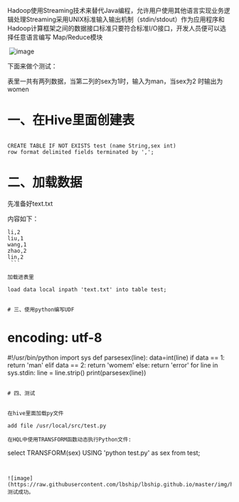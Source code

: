 Hadoop使用Streaming技术来替代Java编程，允许用户使用其他语言实现业务逻辑处理Streaming采用UNIX标准输入输出机制（stdin/stdout）作为应用程序和Hadoop计算框架之间的数据接口标准只要符合标准I/O接口，开发人员便可以选择任意语言编写
Map/Reduce模块

 ![image](https://raw.githubusercontent.com/lbship/lbship.github.io/master/img/hadoop2.6/H1.png)                   

下面来做个测试：

表里一共有两列数据，当第二列的sex为1时，输入为man，当sex为2 时输出为women

# 一、在Hive里面创建表  
```  

CREATE TABLE IF NOT EXISTS test (name String,sex int)
row format delimited fields terminated by ',';  

```  
# 二、加载数据

先准备好text.txt

内容如下：
```  
li,2
liu,1
wang,1
zhao,2
lin,2
 ```  

加载进表里
 
load data local inpath 'text.txt' into table test;
  

# 三、使用python编写UDF  
```  
# encoding: utf-8
#!/usr/bin/python
import sys
def parsesex(line):
    data=int(line)
    if data == 1:
        return 'man'
    elif data == 2:
        return 'womem'
    else:
        return 'error'
for line in sys.stdin:
    line = line.strip()
    print(parsesex(line))    
    
```  

# 四、测试
 

在hive里面加载py文件

add file /usr/local/src/test.py

在HQL中使用TRANSFORM函数动态执行Python文件:  

```  
select TRANSFORM(sex) USING 'python test.py' as sex from test;
```  


![image](https://raw.githubusercontent.com/lbship/lbship.github.io/master/img/hadoop2.6/H2.png) 
测试成功。
